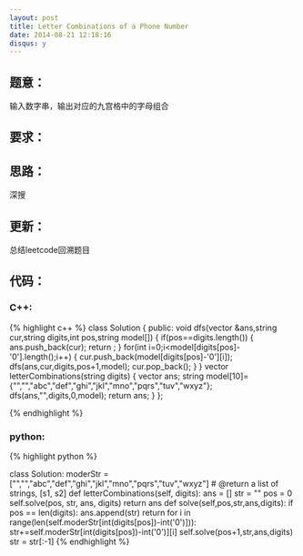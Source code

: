 ```yaml
---
layout: post
title: Letter Combinations of a Phone Number
date: 2014-08-21 12:18:16
disqus: y
---
```


## 题意：
输入数字串，输出对应的九宫格中的字母组合

## 要求：


## 思路：
深搜

## 更新：
总结leetcode回溯题目

## 代码：

### C++:

{% highlight c++ %}
class Solution {
public:
    void dfs(vector<string> &ans,string cur,string digits,int pos,string model[])
    {
        if(pos==digits.length())
        {
            ans.push_back(cur);
            return ;
        }
        for(int i=0;i<model[digits[pos]-'0'].length();i++)
        {
            cur.push_back(model[digits[pos]-'0'][i]);
            dfs(ans,cur,digits,pos+1,model);
            cur.pop_back();
        }
    }
    vector<string> letterCombinations(string digits) {
        vector<string> ans;
        string model[10]={"","","abc","def","ghi","jkl","mno","pqrs","tuv","wxyz"};
        dfs(ans,"",digits,0,model);
        return ans;
    }
};


 {% endhighlight %}
### python:

{% highlight python %}

class Solution:
    moderStr = ["","","abc","def","ghi","jkl","mno","pqrs","tuv","wxyz"]
    # @return a list of strings, [s1, s2]
    def letterCombinations(self, digits):
        ans = []
        str = ""
        pos = 0
        self.solve(pos, str, ans, digits)
        return ans
    def solve(self,pos,str,ans,digits):
        if pos == len(digits):
            ans.append(str)
            return 
        for i in range(len(self.moderStr[int(digits[pos])-int('0')])):
            str+=self.moderStr[int(digits[pos])-int('0')][i]
            self.solve(pos+1,str,ans,digits)
            str = str[:-1]
 {% endhighlight %}
